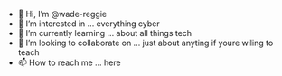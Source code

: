- 👋 Hi, I’m @wade-reggie
- 👀 I’m interested in ... everything cyber
- 🌱 I’m currently learning ... about all things tech
- 💞️ I’m looking to collaborate on ... just about anyting if youre wiling to teach
- 📫 How to reach me ... here

<!---
wade-reggie/wade-reggie is a ✨ special ✨ repository because its `README.md` (this file) appears on your GitHub profile.
You can click the Preview link to take a look at your changes.
--->
